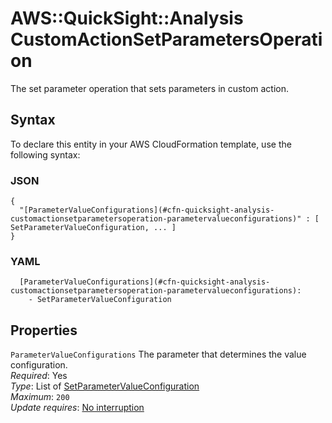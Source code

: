 # AWS::QuickSight::Analysis CustomActionSetParametersOperation<a name="aws-properties-quicksight-analysis-customactionsetparametersoperation"></a>

The set parameter operation that sets parameters in custom action\.

## Syntax<a name="aws-properties-quicksight-analysis-customactionsetparametersoperation-syntax"></a>

To declare this entity in your AWS CloudFormation template, use the following syntax:

### JSON<a name="aws-properties-quicksight-analysis-customactionsetparametersoperation-syntax.json"></a>

```
{
  "[ParameterValueConfigurations](#cfn-quicksight-analysis-customactionsetparametersoperation-parametervalueconfigurations)" : [ SetParameterValueConfiguration, ... ]
}
```

### YAML<a name="aws-properties-quicksight-analysis-customactionsetparametersoperation-syntax.yaml"></a>

```
  [ParameterValueConfigurations](#cfn-quicksight-analysis-customactionsetparametersoperation-parametervalueconfigurations):
    - SetParameterValueConfiguration
```

## Properties<a name="aws-properties-quicksight-analysis-customactionsetparametersoperation-properties"></a>

`ParameterValueConfigurations` <a name="cfn-quicksight-analysis-customactionsetparametersoperation-parametervalueconfigurations"></a>
The parameter that determines the value configuration\.  
_Required_: Yes  
_Type_: List of [SetParameterValueConfiguration](aws-properties-quicksight-analysis-setparametervalueconfiguration.md)  
_Maximum_: `200`  
_Update requires_: [No interruption](https://docs.aws.amazon.com/AWSCloudFormation/latest/UserGuide/using-cfn-updating-stacks-update-behaviors.html#update-no-interrupt)
